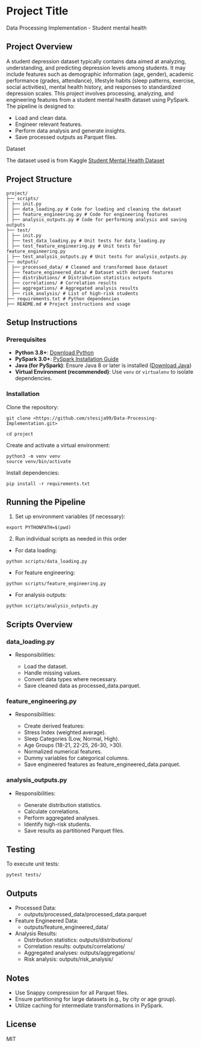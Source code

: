 
# Project Title

Data Processing Implementation - Student mental health

## Project Overview
A student depression dataset typically contains data aimed at analyzing, understanding, and predicting depression levels among students. It may include features such as demographic information (age, gender), academic performance (grades, attendance), lifestyle habits (sleep patterns, exercise, social activities), mental health history, and responses to standardized depression scales.
This project involves processing, analyzing, and engineering features from a student mental health dataset using PySpark. The pipeline is designed to:

- Load and clean data.
- Engineer relevant features.
- Perform data analysis and generate insights.
- Save processed outputs as Parquet files.

Dataset

The dataset used is from Kaggle 
[Student Mental Health Dataset](https://www.kaggle.com/datasets/hopesb/student-depression-dataset/data)

## Project Structure
```
project/ 
├── scripts/ 
│ ├── init.py 
│ ├── data_loading.py # Code for loading and cleaning the dataset 
│ ├── feature_engineering.py # Code for engineering features 
│ ├── analysis_outputs.py # Code for performing analysis and saving outputs 
├── test/ 
│ ├── init.py 
│ ├── test_data_loading.py # Unit tests for data_loading.py 
│ ├── test_feature_engineering.py # Unit tests for feature_engineering.py 
│ ├── test_analysis_outputs.py # Unit tests for analysis_outputs.py 
├── outputs/ 
│ ├── processed_data/ # Cleaned and transformed base dataset 
│ ├── feature_engineered_data/ # Dataset with derived features 
│ ├── distributions/ # Distribution statistics outputs 
│ ├── correlations/ # Correlation results 
│ ├── aggregations/ # Aggregated analysis results 
│ ├── risk_analysis/ # List of high-risk students 
├── requirements.txt # Python dependencies 
├── README.md # Project instructions and usage
```

## Setup Instructions

### Prerequisites

- **Python 3.8+**: [Download Python](https://www.python.org/downloads/)
- **PySpark 3.0+**: [PySpark Installation Guide](https://spark.apache.org/docs/latest/api/python/getting_started/index.html)
- **Java (for PySpark)**: Ensure Java 8 or later is installed ([Download Java](https://www.oracle.com/java/technologies/javase-jdk11-downloads.html))
- **Virtual Environment (recommended)**: Use `venv` or `virtualenv` to isolate dependencies.

### Installation

Clone the repository:
```
git clone <https://github.com/stesija99/Data-Processing-Implementation.git>

cd project
```
Create and activate a virtual environment:
```
python3 -m venv venv
source venv/bin/activate
```

Install dependencies:
```
pip install -r requirements.txt
```

## Running the Pipeline
1. Set up environment variables (if necessary):
```
export PYTHONPATH=$(pwd)
```

2. Run individual scripts as needed in this order
- For data loading:
```
python scripts/data_loading.py
```
- For feature engineering:
```
python scripts/feature_engineering.py
```
- For analysis outputs:
```
python scripts/analysis_outputs.py
```
## Scripts Overview

### data_loading.py
- Responsibilities:

    - Load the dataset.
    - Handle missing values.
    - Convert data types where necessary.
    - Save cleaned data as processed_data.parquet.

### feature_engineering.py
- Responsibilities:

    - Create derived features:
    - Stress Index (weighted average).
    - Sleep Categories (Low, Normal, High).
    - Age Groups (18-21, 22-25, 26-30, >30).
    - Normalized numerical features.
    - Dummy variables for categorical columns.
    - Save engineered features as feature_engineered_data.parquet.

### analysis_outputs.py
- Responsibilities:

    - Generate distribution statistics.
    - Calculate correlations.
    - Perform aggregated analyses.
    - Identify high-risk students.
    - Save results as partitioned Parquet files.

## Testing
To execute unit tests:
```
pytest tests/
```

## Outputs
- Processed Data:
    - outputs/processed_data/processed_data.parquet
- Feature Engineered Data:
    - outputs/feature_engineered_data/
- Analysis Results:
    - Distribution statistics: outputs/distributions/
    - Correlation results: outputs/correlations/
    - Aggregated analyses: outputs/aggregations/
    - Risk analysis: outputs/risk_analysis/
## Notes
- Use Snappy compression for all Parquet files.
- Ensure partitioning for large datasets (e.g., by city or age group).
- Utilize caching for intermediate transformations in PySpark.

## License
MIT
